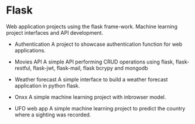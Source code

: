# Flask
Web application projects using the flask frame-work.
Machine learning project interfaces and API development.

- Authentication
A project to showcase authentication function for web applications.

- Movies API
A simple API performing CRUD operations using flask, flask-restful, flask-jwt, flask-mail, flask bcrypy and mongodb

- Weather forecast
A simple interface to build a weather forecast application in python flask.

- Onxx
A simple machine learning project with inbrowser model.

- UFO web app
A simple machine learning project to predict the country where a sighting was recorded.
